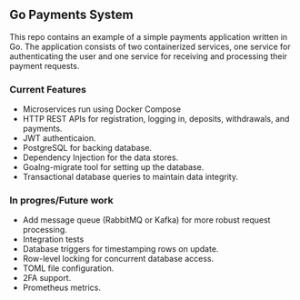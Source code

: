 ## Go Payments System

This repo contains an example of a simple payments application written in Go. The application consists of two containerized services, one service for authenticating the user and one service for receiving and processing their payment requests.

### Current Features

- Microservices run using Docker Compose
- HTTP REST APIs for registration, logging in, deposits, withdrawals, and payments.
- JWT authenticaion.
- PostgreSQL for backing database.
- Dependency Injection for the data stores.
- Goalng-migrate tool for setting up the database.
- Transactional database queries to maintain data integrity.

### In progres/Future work

- Add message queue (RabbitMQ or Kafka) for more robust request processing.
- Integration tests
- Database triggers for timestamping rows on update.
- Row-level locking for concurrent database access.
- TOML file configuration.
- 2FA support.
- Prometheus metrics.